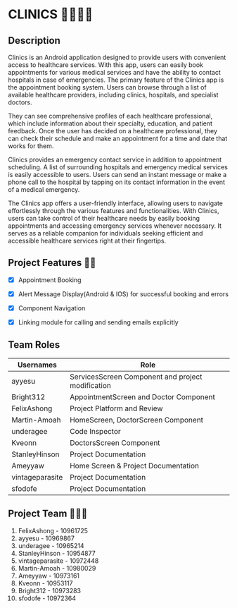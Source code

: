 

# CLINICS 👨‍⚕️🧑‍⚕️


## Description
Clinics is an Android application designed to provide users with convenient access to healthcare services. With this app, users can easily book appointments for various medical services and have the ability to contact hospitals in case of emergencies. The primary feature of the Clinics app is the appointment booking system. Users can browse through a list of available healthcare providers, including clinics, hospitals, and specialist doctors.


They can see comprehensive profiles of each healthcare professional, which include information about their specialty, education, and patient feedback. Once the user has decided on a healthcare professional, they can check their schedule and make an appointment for a time and date that works for them.


Clinics provides an emergency contact service in addition to appointment scheduling. A list of surrounding hospitals and emergency medical services is easily accessible to users. Users can send an instant message or make a phone call to the hospital by tapping on its contact information in the event of a medical emergency.


The Clinics app offers a user-friendly interface, allowing users to navigate effortlessly through the various features and functionalities. With Clinics, users can take control of their healthcare needs by easily booking appointments and accessing emergency services whenever necessary. It serves as a reliable companion for individuals seeking efficient and accessible healthcare services right at their fingertips.



## Project Features 🔧🔗
- [x] Appointment Booking
- [x] Alert Message Display(Android & IOS) for successful booking and errors
- [x] Component Navigation
- [x] Linking module for calling and sending emails explicitly


  
## Team Roles
| Usernames     | Role                                                |
|---------------|-----------------------------------------------------|
| ayyesu        | ServicesScreen Component and project modification   |
| Bright312     | AppointmentScreen and Doctor Component              |
| FelixAshong   | Project Platform and Review                         |
| Martin-Amoah  | HomeScreen, DoctorScreen Component                  |
| underagee     | Code Inspector                                      | 
| Kveonn        | DoctorsScreen Component                             |
| StanleyHinson | Project Documentation                               |
| Ameyyaw       | Home Screen & Project Documentation                 |
| vintageparasite | Project Documentation                             |
| sfodofe       | Project Documentation                               |




## Project Team 👨‍👧‍👦

1. FelixAshong - 10961725
2. ayyesu - 10969867
3. underagee - 10965214
4. StanleyHinson - 10954877
5. vintageparasite - 10972448
6. Martin-Amoah - 10980029
7. Ameyyaw - 10973161
8. Kveonn - 10953117
9. Bright312 - 10973283
10. sfodofe - 10972364
































